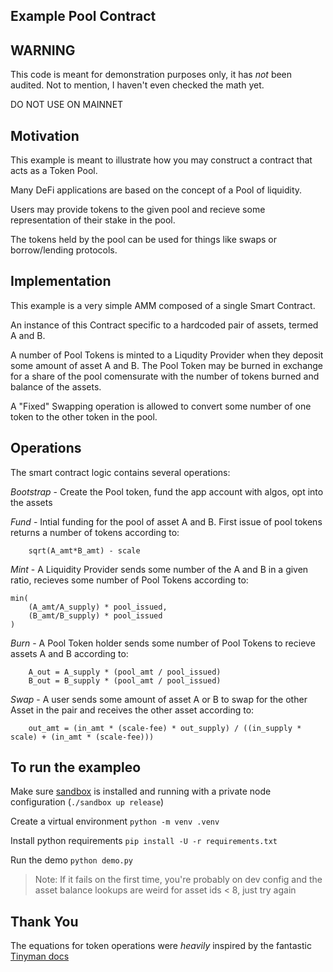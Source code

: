 Example Pool Contract
------------------------

## WARNING 

This code is meant for demonstration purposes only, it has _not_ been audited. Not to mention, I haven't even checked the math yet. 

DO NOT USE ON MAINNET 


## Motivation

This example is meant to illustrate how you may construct a contract that acts as a Token Pool.

Many DeFi applications are based on the concept of a Pool of liquidity.  

Users may provide tokens to the given pool and recieve some representation of their stake in the pool.  

The tokens held by the pool can be used for things like swaps or borrow/lending protocols.


## Implementation

This example is a very simple AMM composed of a single Smart Contract. 

An instance of this Contract specific to a hardcoded pair of assets, termed A and B. 

A number of Pool Tokens is minted to a Liqudity Provider when they deposit some amount of asset A and B. The Pool Token may be burned in exchange for a share of the pool comensurate with the number of tokens burned and balance of the assets.

A "Fixed" Swapping operation is allowed to convert some number of one token to the other token in the pool.


## Operations

The smart contract logic contains several operations:

*Bootstrap* - Create the Pool token, fund the app account with algos, opt into the assets

*Fund* - Intial funding for the pool of asset A and B. First issue of pool tokens returns a number of tokens according to:  
```
    sqrt(A_amt*B_amt) - scale 
```

*Mint* - A Liquidity Provider sends some number of the A and B in a given ratio, recieves some number of Pool Tokens according to: 
```
min(
    (A_amt/A_supply) * pool_issued,
    (B_amt/B_supply) * pool_issued
)
```

*Burn* - A Pool Token holder sends some number of Pool Tokens to recieve assets A and B according to:
```
    A_out = A_supply * (pool_amt / pool_issued)
    B_out = B_supply * (pool_amt / pool_issued)
```

*Swap* - A user sends some amount of asset A or B to swap for the other Asset in the pair and receives the other asset according to:
```
    out_amt = (in_amt * (scale-fee) * out_supply) / ((in_supply * scale) + (in_amt * (scale-fee)))
```


## To run the exampleo

Make sure [sandbox](https://github.com/algorand/sandbox) is installed and running with a private node configuration (`./sandbox up release`)

Create a virtual environment `python -m venv .venv`

Install python requirements `pip install -U -r requirements.txt`

Run the demo `python demo.py`

> Note: If it fails on the first time, you're probably on dev config and the asset balance lookups are weird for asset ids < 8, just try again

## Thank You

The equations for token operations were _heavily_ inspired by the fantastic [Tinyman docs](https://docs.tinyman.org/design-doc)
